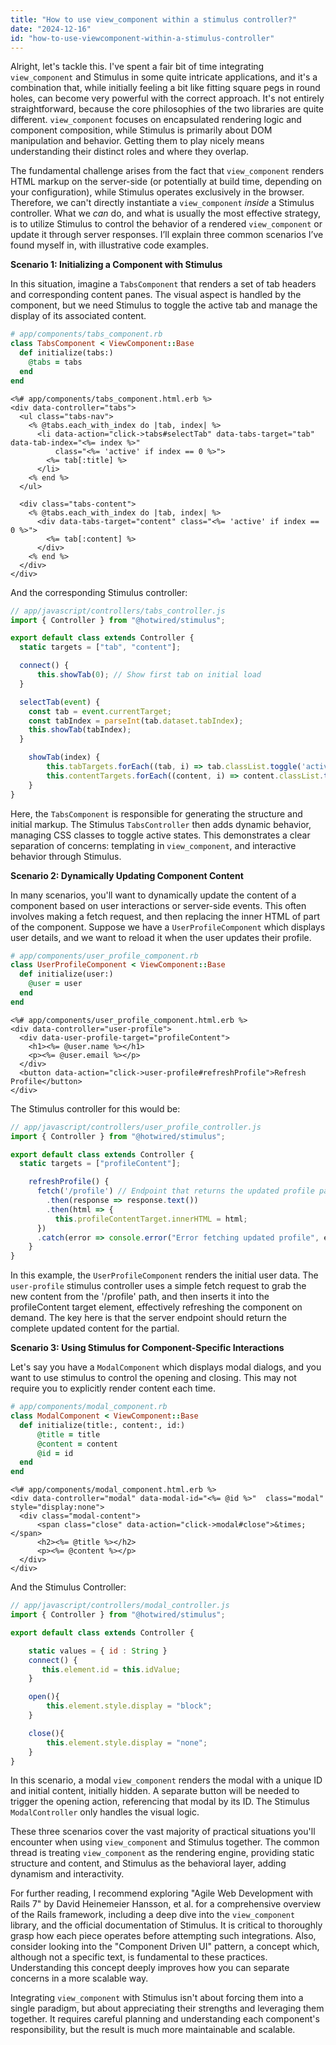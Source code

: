 ```yaml
---
title: "How to use view_component within a stimulus controller?"
date: "2024-12-16"
id: "how-to-use-viewcomponent-within-a-stimulus-controller"
---
```


Alright, let's tackle this. I've spent a fair bit of time integrating `view_component` and Stimulus in some quite intricate applications, and it's a combination that, while initially feeling a bit like fitting square pegs in round holes, can become very powerful with the correct approach. It's not entirely straightforward, because the core philosophies of the two libraries are quite different. `view_component` focuses on encapsulated rendering logic and component composition, while Stimulus is primarily about DOM manipulation and behavior. Getting them to play nicely means understanding their distinct roles and where they overlap.

The fundamental challenge arises from the fact that `view_component` renders HTML markup on the server-side (or potentially at build time, depending on your configuration), while Stimulus operates exclusively in the browser. Therefore, we can't directly instantiate a `view_component` *inside* a Stimulus controller. What we *can* do, and what is usually the most effective strategy, is to utilize Stimulus to control the behavior of a rendered `view_component` or update it through server responses. I’ll explain three common scenarios I’ve found myself in, with illustrative code examples.

**Scenario 1: Initializing a Component with Stimulus**

In this situation, imagine a `TabsComponent` that renders a set of tab headers and corresponding content panes. The visual aspect is handled by the component, but we need Stimulus to toggle the active tab and manage the display of its associated content.

```ruby
# app/components/tabs_component.rb
class TabsComponent < ViewComponent::Base
  def initialize(tabs:)
    @tabs = tabs
  end
end
```

```erb
<%# app/components/tabs_component.html.erb %>
<div data-controller="tabs">
  <ul class="tabs-nav">
    <% @tabs.each_with_index do |tab, index| %>
      <li data-action="click->tabs#selectTab" data-tabs-target="tab" data-tab-index="<%= index %>"
          class="<%= 'active' if index == 0 %>">
        <%= tab[:title] %>
      </li>
    <% end %>
  </ul>

  <div class="tabs-content">
    <% @tabs.each_with_index do |tab, index| %>
      <div data-tabs-target="content" class="<%= 'active' if index == 0 %>">
        <%= tab[:content] %>
      </div>
    <% end %>
  </div>
</div>
```

And the corresponding Stimulus controller:

```javascript
// app/javascript/controllers/tabs_controller.js
import { Controller } from "@hotwired/stimulus";

export default class extends Controller {
  static targets = ["tab", "content"];

  connect() {
      this.showTab(0); // Show first tab on initial load
  }

  selectTab(event) {
    const tab = event.currentTarget;
    const tabIndex = parseInt(tab.dataset.tabIndex);
    this.showTab(tabIndex);
  }

    showTab(index) {
        this.tabTargets.forEach((tab, i) => tab.classList.toggle('active', i === index));
        this.contentTargets.forEach((content, i) => content.classList.toggle('active', i === index));
    }
}
```
Here, the `TabsComponent` is responsible for generating the structure and initial markup. The Stimulus `TabsController` then adds dynamic behavior, managing CSS classes to toggle active states. This demonstrates a clear separation of concerns: templating in `view_component`, and interactive behavior through Stimulus.

**Scenario 2: Dynamically Updating Component Content**

In many scenarios, you'll want to dynamically update the content of a component based on user interactions or server-side events. This often involves making a fetch request, and then replacing the inner HTML of part of the component. Suppose we have a `UserProfileComponent` which displays user details, and we want to reload it when the user updates their profile.

```ruby
# app/components/user_profile_component.rb
class UserProfileComponent < ViewComponent::Base
  def initialize(user:)
    @user = user
  end
end
```

```erb
<%# app/components/user_profile_component.html.erb %>
<div data-controller="user-profile">
  <div data-user-profile-target="profileContent">
    <h1><%= @user.name %></h1>
    <p><%= @user.email %></p>
  </div>
  <button data-action="click->user-profile#refreshProfile">Refresh Profile</button>
</div>
```

The Stimulus controller for this would be:
```javascript
// app/javascript/controllers/user_profile_controller.js
import { Controller } from "@hotwired/stimulus";

export default class extends Controller {
  static targets = ["profileContent"];

    refreshProfile() {
      fetch('/profile') // Endpoint that returns the updated profile partial HTML.
        .then(response => response.text())
        .then(html => {
          this.profileContentTarget.innerHTML = html;
      })
      .catch(error => console.error("Error fetching updated profile", error));
    }
}
```
In this example, the `UserProfileComponent` renders the initial user data. The `user-profile` stimulus controller uses a simple fetch request to grab the new content from the '/profile' path, and then inserts it into the profileContent target element, effectively refreshing the component on demand. The key here is that the server endpoint should return the complete updated content for the partial.

**Scenario 3: Using Stimulus for Component-Specific Interactions**

Let's say you have a `ModalComponent` which displays modal dialogs, and you want to use stimulus to control the opening and closing. This may not require you to explicitly render content each time.

```ruby
# app/components/modal_component.rb
class ModalComponent < ViewComponent::Base
  def initialize(title:, content:, id:)
      @title = title
      @content = content
      @id = id
  end
end
```

```erb
<%# app/components/modal_component.html.erb %>
<div data-controller="modal" data-modal-id="<%= @id %>"  class="modal"  style="display:none">
  <div class="modal-content">
      <span class="close" data-action="click->modal#close">&times;</span>
      <h2><%= @title %></h2>
      <p><%= @content %></p>
  </div>
</div>
```

And the Stimulus Controller:

```javascript
// app/javascript/controllers/modal_controller.js
import { Controller } from "@hotwired/stimulus";

export default class extends Controller {

    static values = { id : String }
    connect() {
       this.element.id = this.idValue;
    }

    open(){
        this.element.style.display = "block";
    }

    close(){
        this.element.style.display = "none";
    }
}
```
In this scenario, a modal `view_component` renders the modal with a unique ID and initial content, initially hidden. A separate button will be needed to trigger the opening action, referencing that modal by its ID. The Stimulus `ModalController` only handles the visual logic.

These three scenarios cover the vast majority of practical situations you'll encounter when using `view_component` and Stimulus together. The common thread is treating `view_component` as the rendering engine, providing static structure and content, and Stimulus as the behavioral layer, adding dynamism and interactivity.

For further reading, I recommend exploring "Agile Web Development with Rails 7" by David Heinemeier Hansson, et al. for a comprehensive overview of the Rails framework, including a deep dive into the `view_component` library, and the official documentation of Stimulus. It is critical to thoroughly grasp how each piece operates before attempting such integrations. Also, consider looking into the "Component Driven UI" pattern, a concept which, although not a specific text, is fundamental to these practices. Understanding this concept deeply improves how you can separate concerns in a more scalable way.

Integrating `view_component` with Stimulus isn't about forcing them into a single paradigm, but about appreciating their strengths and leveraging them together. It requires careful planning and understanding each component's responsibility, but the result is much more maintainable and scalable.
